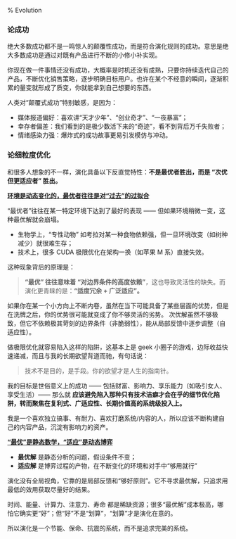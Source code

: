 % Evolution

### 论成功

绝大多数成功都不是一鸣惊人的颠覆性成功，而是符合演化规则的成功。意思是绝大多数成功是通过对既有产品进行不断的小修小补实现。

你现在做一件事情还没有成功，大概率是时机还没有成熟，只要你持续迭代自己的产品，不断优化销售策略，逐步明确目标用户。也许在某个不经意的瞬间，逐渐积累的量变就形成了质变，你就能拿到自己想要的东西。

人类对“颠覆式成功”特别敏感，是因为：

- 媒体报道偏好：喜欢讲“天才少年”、“创业奇才”、“一夜暴富”；
- 幸存者偏差：我们看到的是极少数活下来的“奇迹”，看不到背后万千失败者；
- 情绪感染力强：爆炸式的成功故事更易引发模仿与冲动。

### 论细粒度优化

和很多人想象的不一样，演化具备以下反直觉特性：__不是最优者胜出，而是 “次优但更适应者” 胜出。__

<b><u>环境是动态变化的，最优者往往是对“过去”的过拟合</u></b>

“最优者”往往在某一特定环境下达到了最好的表现 —— 但如果环境稍微一变，这种最优解就会崩塌。

- 生物学上，“专性动物” 如考拉对某一种食物依赖强，但一旦环境改变（如树种减少）就很难生存；
- 技术上，很多 CUDA 极限优化在架构一换（如苹果 M 系）直接失效。

这种现象背后的原理是：

> __“最优” 往往意味着 “对边界条件的高度依赖”__，这也导致灵活性的缺失。而演化更青睐的是：__“适度冗余 + 广泛适应”。__

如果你在某一个小方向上不断内卷，虽然在当下可能具备了某些层面的优势，但是在洗牌之后，你的优势很可能就变成了你不够灵活的劣势。
次优解虽然不够极致，但它不依赖极其苛刻的边界条件（非脆弱性），能从局部反馈中逐步调整（自适应性）。

做极限优化就容易陷入这样的陷阱，这基本上是 geek 小圈子的游戏，边际收益快速递减，而且与我的长期欲望背道而驰，有句话说：

> 技术不是目的，是手段。你的欲望才是人生的指南针。

我的目标是世俗意义上的成功 —— 包括财富、影响力、享乐能力（如吸引女人、享受生活）—— 那么就 __应该避免陷入那种只有技术洁癖才会在乎的细节优化陷阱，转而聚焦在复利式、广适应性、长期价值高的系统级投入上。__

我是一个喜欢独立搞事、有耐力、喜欢打磨系统/内容的人，所以应该不断构建自己的内容产品，沉淀有影响力的资产。

<b><u>“最优”是静态数学，“适应”是动态博弈</u></b>

- __最优解__ 是静态分析的问题，假设条件不变；
- __适应解__ 是博弈过程的产物，在不断变化的环境和对手中“够用就行”

演化没有全局视角，它靠的是局部反馈和“够好原则”。它不寻求最优解，只追求用最低的效用获取尽量好的结果。

时间、能量、计算力、注意力、寿命 都是稀缺资源；很多“最优解”成本极高，哪怕它确实更“好”；但“好”不是“划算”，“划算”才是演化在意的。

所以演化是一个节能、保命、抗震的系统，而不是追求完美的系统。
